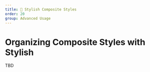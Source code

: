 ```yaml
---
title: 🚧 Stylish Composite Styles
order: 20
group: Advanced Usage
---
```


# Organizing Composite Styles with Stylish

TBD
